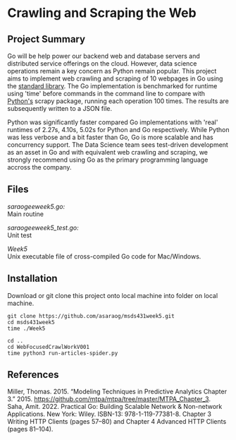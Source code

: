 # Crawling and Scraping the Web

## Project Summary

Go will be help power our backend web and database servers and distributed service offerings on the cloud. However, data science operations remain a key concern as Python remain popular. This project aims to implement web crawling and scraping of 10 webpages in Go using the [standard library](https://pkg.go.dev/net/http). The Go implementation is benchmarked for runtime using 'time' before commands in the command line to compare with [Python's](./WebFocusedCrawlWorkV001) scrapy package, running each operation 100 times. The results are subsequently written to a JSON file.

Python was significantly faster compared Go implementations with 'real' runtimes of 2.27s, 4.10s, 5.02s for Python and Go respectively. While Python was less verbose and a bit faster than Go, Go is more scalable and has concurrency support. The Data Science team sees test-driven development as an asset in Go and with equivalent web  crawling and scraping, we strongly recommend using Go as the primary programming language accross the company.

## Files

*saraogeeweek5.go:* \
Main routine

*saraogeeweek5_test.go:* \
Unit test 

*Week5* \
Unix executable file of cross-compiled Go code for Mac/Windows. 

## Installation

Download or git clone this project onto local machine into folder on local machine.

```
git clone https://github.com/asaraog/msds431week5.git
cd msds431week5
time ./Week5

cd ..
cd WebFocusedCrawlWorkV001
time python3 run-articles-spider.py
```
## References

Miller, Thomas. 2015. “Modeling Techniques in Predictive Analytics Chapter 3.” 2015. https://github.com/mtpa/mtpa/tree/master/MTPA_Chapter_3. \
Saha, Amit. 2022. Practical Go: Building Scalable Network & Non-network Applications. New York: Wiley. ISBN-13: 978-1-119-77381-8. Chapter 3 Writing HTTP Clients (pages 57–80) and Chapter 4 Advanced HTTP Clients (pages 81–104).
